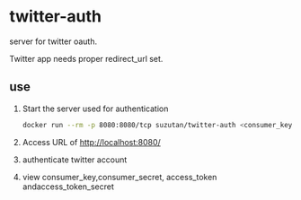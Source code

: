 # twitter-auth

server for twitter oauth.

Twitter app needs proper redirect_url set.

## use

1. Start the server used for authentication

   ```bash
   docker run --rm -p 8080:8080/tcp suzutan/twitter-auth <consumer_key> <consumer_secret>
   ```

1. Access URL of <http://localhost:8080/>
1. authenticate twitter account
1. view consumer_key,consumer_secret, access_token andaccess_token_secret
